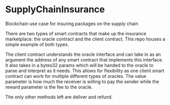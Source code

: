 # SupplyChainInsurance
Blockchain use case for insuring packages on the supply chain

There are two types of smart contracts that make up the insurance marketplace: the oracle contract and the client contract.
This repo houses a simple example of both types.

The client contract understands the oracle interface and can take in as an argument the address of any smart contract that implements this interface.
It also takes in a bytes32 params which will be handed to the oracle to parse and interpret as it needs. This allows for flexibility as one client smart contract can work for multiple different types of oracles.
The value parameter is how much the receiver is willing to pay the sender while the reward parameter is the fee to the oracle.

The only other methods left are deliver and refund.
